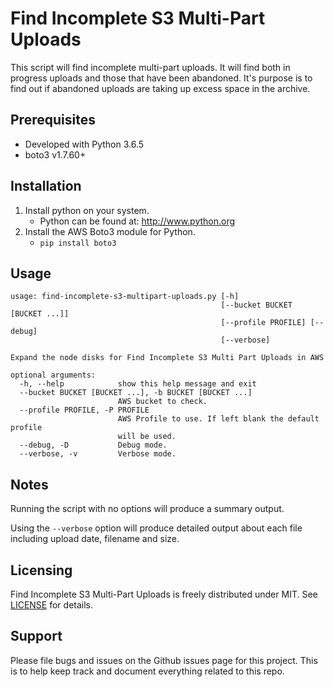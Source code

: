# Find Incomplete S3 Multi-Part Uploads

This script will find incomplete multi-part uploads. It will find both in progress uploads and those that have been abandoned. It's purpose is to find out if abandoned uploads are taking up excess space in the archive.

## Prerequisites

* Developed with Python 3.6.5
* boto3 v1.7.60+

## Installation

1. Install python on your system.
   * Python can be found at: <http://www.python.org>
2. Install the AWS Boto3 module for Python.
   * `pip install boto3`

## Usage

```text
usage: find-incomplete-s3-multipart-uploads.py [-h]
                                               [--bucket BUCKET [BUCKET ...]]
                                               [--profile PROFILE] [--debug]
                                               [--verbose]

Expand the node disks for Find Incomplete S3 Multi Part Uploads in AWS

optional arguments:
  -h, --help            show this help message and exit
  --bucket BUCKET [BUCKET ...], -b BUCKET [BUCKET ...]
                        AWS bucket to check.
  --profile PROFILE, -P PROFILE
                        AWS Profile to use. If left blank the default profile
                        will be used.
  --debug, -D           Debug mode.
  --verbose, -v         Verbose mode.
```

## Notes

Running the script with no options will produce a summary output.

Using the `--verbose` option will produce detailed output about each file including upload date, filename and size.

## Licensing

Find Incomplete S3 Multi-Part Uploads is freely distributed under MIT. See [LICENSE](https://github.com/rubrik-devops/find-incomplete-s3-multipart-uploads/blob/master/LICENSE) for details.

## Support

Please file bugs and issues on the Github issues page for this project. This is to help keep track and document everything related to this repo.
